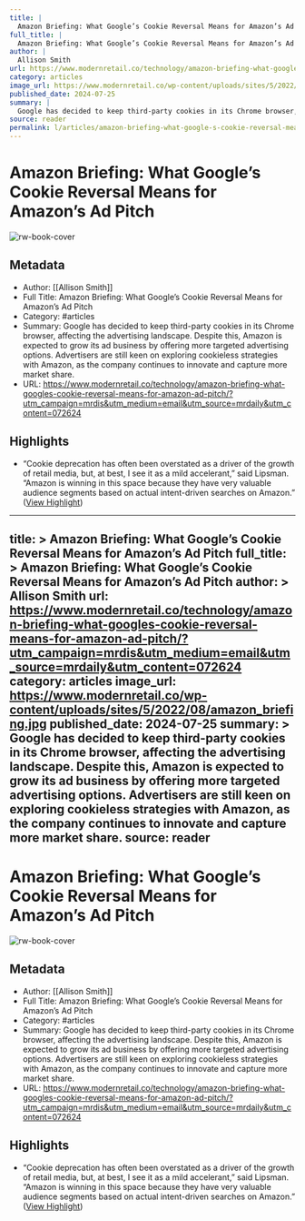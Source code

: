 ```yaml
---
title: |
  Amazon Briefing: What Google’s Cookie Reversal Means for Amazon’s Ad Pitch
full_title: |
  Amazon Briefing: What Google’s Cookie Reversal Means for Amazon’s Ad Pitch
author: |
  Allison Smith
url: https://www.modernretail.co/technology/amazon-briefing-what-googles-cookie-reversal-means-for-amazon-ad-pitch/?utm_campaign=mrdis&utm_medium=email&utm_source=mrdaily&utm_content=072624
category: articles
image_url: https://www.modernretail.co/wp-content/uploads/sites/5/2022/08/amazon_briefing.jpg
published_date: 2024-07-25
summary: |
  Google has decided to keep third-party cookies in its Chrome browser, affecting the advertising landscape. Despite this, Amazon is expected to grow its ad business by offering more targeted advertising options. Advertisers are still keen on exploring cookieless strategies with Amazon, as the company continues to innovate and capture more market share.
source: reader
permalink: l/articles/amazon-briefing-what-google-s-cookie-reversal-means-for-amazon-s-ad-pitch
---
```

# Amazon Briefing: What Google’s Cookie Reversal Means for Amazon’s Ad Pitch

![rw-book-cover](https://www.modernretail.co/wp-content/uploads/sites/5/2022/08/amazon_briefing.jpg)

## Metadata
- Author: [[Allison Smith]]
- Full Title: Amazon Briefing: What Google’s Cookie Reversal Means for Amazon’s Ad Pitch
- Category: #articles
- Summary: Google has decided to keep third-party cookies in its Chrome browser, affecting the advertising landscape. Despite this, Amazon is expected to grow its ad business by offering more targeted advertising options. Advertisers are still keen on exploring cookieless strategies with Amazon, as the company continues to innovate and capture more market share.
- URL: https://www.modernretail.co/technology/amazon-briefing-what-googles-cookie-reversal-means-for-amazon-ad-pitch/?utm_campaign=mrdis&utm_medium=email&utm_source=mrdaily&utm_content=072624

## Highlights
- “Cookie deprecation has often been overstated as a driver of the growth of retail media, but, at best, I see it as a mild accelerant,” said Lipsman. “Amazon is winning in this space because they have very valuable audience segments based on actual intent-driven searches on Amazon.” ([View Highlight](https://read.readwise.io/read/01jard6jfebm8xvt2pm7vc2nkz))


---
title: >
  Amazon Briefing: What Google’s Cookie Reversal Means for Amazon’s Ad Pitch
full_title: >
  Amazon Briefing: What Google’s Cookie Reversal Means for Amazon’s Ad Pitch
author: >
  Allison Smith
url: https://www.modernretail.co/technology/amazon-briefing-what-googles-cookie-reversal-means-for-amazon-ad-pitch/?utm_campaign=mrdis&utm_medium=email&utm_source=mrdaily&utm_content=072624
category: articles
image_url: https://www.modernretail.co/wp-content/uploads/sites/5/2022/08/amazon_briefing.jpg
published_date: 2024-07-25
summary: >
  Google has decided to keep third-party cookies in its Chrome browser, affecting the advertising landscape. Despite this, Amazon is expected to grow its ad business by offering more targeted advertising options. Advertisers are still keen on exploring cookieless strategies with Amazon, as the company continues to innovate and capture more market share.
source: reader
---
# Amazon Briefing: What Google’s Cookie Reversal Means for Amazon’s Ad Pitch

![rw-book-cover](https://www.modernretail.co/wp-content/uploads/sites/5/2022/08/amazon_briefing.jpg)

## Metadata
- Author: [[Allison Smith]]
- Full Title: Amazon Briefing: What Google’s Cookie Reversal Means for Amazon’s Ad Pitch
- Category: #articles
- Summary: Google has decided to keep third-party cookies in its Chrome browser, affecting the advertising landscape. Despite this, Amazon is expected to grow its ad business by offering more targeted advertising options. Advertisers are still keen on exploring cookieless strategies with Amazon, as the company continues to innovate and capture more market share.
- URL: https://www.modernretail.co/technology/amazon-briefing-what-googles-cookie-reversal-means-for-amazon-ad-pitch/?utm_campaign=mrdis&utm_medium=email&utm_source=mrdaily&utm_content=072624

## Highlights
- “Cookie deprecation has often been overstated as a driver of the growth of retail media, but, at best, I see it as a mild accelerant,” said Lipsman. “Amazon is winning in this space because they have very valuable audience segments based on actual intent-driven searches on Amazon.” ([View Highlight](https://read.readwise.io/read/01jard6jfebm8xvt2pm7vc2nkz))


